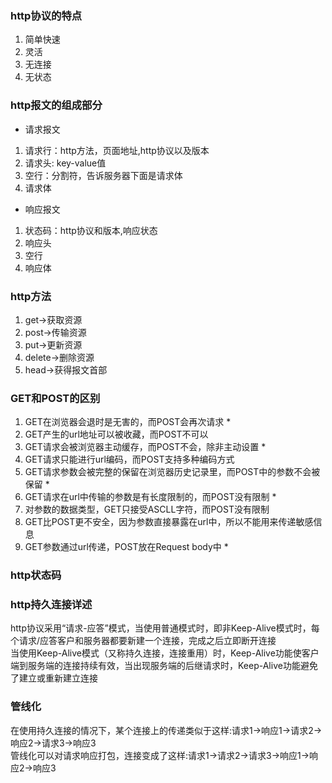 ### http协议的特点
1. 简单快速
2. 灵活
3. 无连接
4. 无状态

### http报文的组成部分

* 请求报文<br>
1. 请求行：http方法，页面地址,http协议以及版本
2. 请求头: key-value值
3. 空行：分割符，告诉服务器下面是请求体
4. 请求体

* 响应报文<br>
1. 状态码：http协议和版本,响应状态
2. 响应头
3. 空行
4. 响应体

### http方法
1. get->获取资源
2. post->传输资源
3. put->更新资源
4. delete->删除资源
5. head->获得报文首部

### GET和POST的区别
1. GET在浏览器会退时是无害的，而POST会再次请求 *
2. GET产生的url地址可以被收藏，而POST不可以
3. GET请求会被浏览器主动缓存，而POST不会，除非主动设置 *
4. GET请求只能进行url编码，而POST支持多种编码方式
5. GET请求参数会被完整的保留在浏览器历史记录里，而POST中的参数不会被保留 *
6. GET请求在url中传输的参数是有长度限制的，而POST没有限制 *
7. 对参数的数据类型，GET只接受ASCLL字符，而POST没有限制
8. GET比POST更不安全，因为参数直接暴露在url中，所以不能用来传递敏感信息
9. GET参数通过url传递，POST放在Request body中 *

### http状态码

### http持久连接详述
http协议采用“请求-应答”模式，当使用普通模式时，即非Keep-Alive模式时，每个请求/应答客户和服务器都要新建一个连接，完成之后立即断开连接<br>
当使用Keep-Alive模式（又称持久连接，连接重用）时，Keep-Alive功能使客户端到服务端的连接持续有效，当出现服务端的后继请求时，Keep-Alive功能避免了建立或重新建立连接

### 管线化
在使用持久连接的情况下，某个连接上的传递类似于这样:请求1->响应1->请求2->响应2->请求3->响应3<br>
管线化可以对请求响应打包，连接变成了这样:请求1->请求2->请求3->响应1->响应2->响应3




